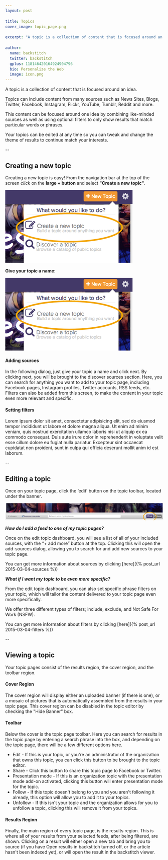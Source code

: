 ```yaml
---
layout: post

title: Topics
cover_image: topic_page.png

excerpt: "A topic is a collection of content that is focused around an idea.  It can include content from a variety of sources such as news sites, blogs, social steams, and video channels."

author:
  name: backstitch
  twitter: backstitch
  gplus: 118146420164924904796 
  bio: Personalize the Web
  image: icon.png
---
```


A topic is a collection of content that is focused around an idea.

Topics can include content from many sources such as News Sites, Blogs, Twitter, Facebook, Instagram, Flickr, YouTube, Tumblr, Reddit and more. 

This content can be focused around one idea by combining like-minded sources as well as using optional filters to only show results that match particular words or phrases.

Your topics can be edited at any time so you can tweak and change the theme of results to continue match your interests.

--

## Creating a new topic
  
Creating a new topic is easy! From the navigation bar at the top of the screen *click* on the **large + button** and select **"Create a new topic"**.

<div class="full zoomable"><img src="/images/create_new_topic.png"></div>

**Give your topic a name:**

<div class="full zoomable"><img src="/images/create_new_topic.png"></div>

#### Adding sources


In the following dialog, just give your topic a name and click next. By clicking next, you will be brought to the discover sources section. Here, you can search for anything you want to add to your topic page, including Facebook pages, Instagram profiles, Twitter accounts, RSS feeds, etc. Filters can also be added from this screen, to make the content in your topic even more relevant and specific.

#### Setting filters

Lorem ipsum dolor sit amet, consectetur adipisicing elit, sed do eiusmod tempor incididunt ut labore et dolore magna aliqua. Ut enim ad minim veniam, quis nostrud exercitation ullamco laboris nisi ut aliquip ex ea commodo consequat. Duis aute irure dolor in reprehenderit in voluptate velit esse cillum dolore eu fugiat nulla pariatur. Excepteur sint occaecat cupidatat non proident, sunt in culpa qui officia deserunt mollit anim id est laborum.

--

## Editing a topic 

Once on your topic page, click the ‘edit’ button on the topic toolbar, located under the banner.

<div class="full zoomable"><img src="/images/edit_button.png"></div>

***How do I add a feed to one of my topic pages?***

Once on the edit topic dashboard, you will see a list of all of your included sources, with the “+ add more” button at the top. Clicking this will open the add-sources dialog, allowing you to search for and add new sources to your topic page.

You can get more information about sources by clicking [here]({% post_url 2015-03-04-sources %})

***What if I want my topic to be even more specific?***

From the edit topic dashboard, you can also set specific phrase filters on your topic, which will tailor the content delivered to your topic page even more specifically.

We offer three different types of filters; include, exclude, and Not Safe For Work (NSFW).

You can get more information about filters by clicking [here]({% post_url 2015-03-04-filters %})
 
--

## Viewing a topic

Your topic pages consist of the results region, the cover region, and the toolbar region. 

#### Cover Region

The cover region will display either an uploaded banner (if there is one), or a mosaic of pictures that is automatically assembled from the results in your topic page. This cover region can be disabled in the topic editor by checking the "Hide Banner" box. 

#### Toolbar

Below the cover is the topic page toolbar. Here you can search for results in the topic page by entering a search phrase into the box, and depending on the topic page, there will be a few different options here.

- Edit - If this is your topic, or you're an administrator of the organization that owns this topic, you can click this button to be brought to the topic editor.
- Share - Click this button to share this topic page to Facebook or Twitter. 
- Presentation mode - If this is an organization topic with the presentation mode add-on activated, clicking this button will enter presentation mode for the topic. 
- Follow - If this topic doesn't belong to you and you aren't following it already, this option will allow you to add it to your topics.
- Unfollow - If this isn't your topic and the organization allows for you to unfollow a topic, clicking this will remove it from your topics. 

#### Results Region

Finally, the main region of every topic page, is the results region. This is where all of your results from your selected feeds, after being filtered, are shown. Clicking on a result will either open a new tab and bring you to source (if you have Open results in backstitch turned off, or the article hasn't been indexed yet), or will open the result in the backstitch viewer. 